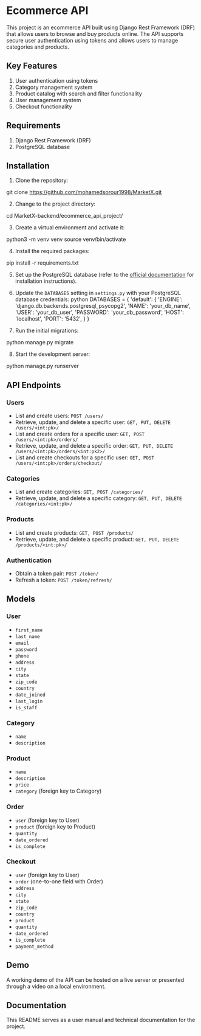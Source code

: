 # Ecommerce API

This project is an ecommerce API built using Django Rest Framework (DRF) that allows users to browse and buy products online. The API supports secure user authentication using tokens and allows users to manage categories and products.

## Key Features

1. User authentication using tokens
2. Category management system
3. Product catalog with search and filter functionality
4. User management system
5. Checkout functionality

## Requirements

1. Django Rest Framework (DRF)
2. PostgreSQL database

## Installation

1. Clone the repository:

git clone https://github.com/mohamedsorour1998/MarketX.git


2. Change to the project directory:

cd MarketX-backend/ecommerce_api_project/


3. Create a virtual environment and activate it:

python3 -m venv venv
source venv/bin/activate


4. Install the required packages:

pip install -r requirements.txt


5. Set up the PostgreSQL database (refer to the [official documentation](https://www.postgresql.org/docs/current/tutorial-install.html) for installation instructions).

6. Update the `DATABASES` setting in `settings.py` with your PostgreSQL database credentials:
python
DATABASES = {
    'default': {
        'ENGINE': 'django.db.backends.postgresql_psycopg2',
        'NAME': 'your_db_name',
        'USER': 'your_db_user',
        'PASSWORD': 'your_db_password',
        'HOST': 'localhost',
        'PORT': '5432',
    }
}


7. Run the initial migrations:

python manage.py migrate


8. Start the development server:

python manage.py runserver


## API Endpoints

### Users

* List and create users: `POST /users/`
* Retrieve, update, and delete a specific user: `GET, PUT, DELETE /users/<int:pk>/`
* List and create orders for a specific user: `GET, POST /users/<int:pk>/orders/`
* Retrieve, update, and delete a specific order: `GET, PUT, DELETE /users/<int:pk>/orders/<int:pk2>/`
* List and create checkouts for a specific user: `GET, POST /users/<int:pk>/orders/checkout/`

### Categories

* List and create categories: `GET, POST /categories/`
* Retrieve, update, and delete a specific category: `GET, PUT, DELETE /categories/<int:pk>/`

### Products

* List and create products: `GET, POST /products/`
* Retrieve, update, and delete a specific product: `GET, PUT, DELETE /products/<int:pk>/`

### Authentication

* Obtain a token pair: `POST /token/`
* Refresh a token: `POST /token/refresh/`

## Models

### User

* `first_name`
* `last_name`
* `email`
* `password`
* `phone`
* `address`
* `city`
* `state`
* `zip_code`
* `country`
* `date_joined`
* `last_login`
* `is_staff`

### Category

* `name`
* `description`

### Product

* `name`
* `description`
* `price`
* `category` (foreign key to Category)

### Order

* `user` (foreign key to User)
* `product` (foreign key to Product)
* `quantity`
* `date_ordered`
* `is_complete`

### Checkout

* `user` (foreign key to User)
* `order` (one-to-one field with Order)
* `address`
* `city`
* `state`
* `zip_code`
* `country`
* `product`
* `quantity`
* `date_ordered`
* `is_complete`
* `payment_method`

## Demo

A working demo of the API can be hosted on a live server or presented through a video on a local environment.

## Documentation

This README serves as a user manual and technical documentation for the project.